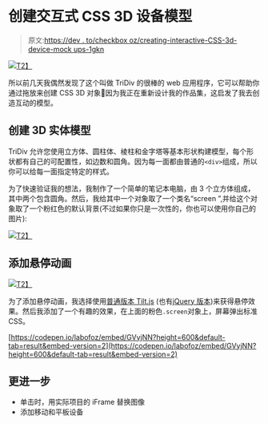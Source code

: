 # 创建交互式 CSS 3D 设备模型

> 原文:[https://dev . to/checkbox oz/creating-interactive-CSS-3d-device-mock ups-1gkn](https://dev.to/checkboxoz/creating-interactive-css-3d-device-mockups-1gkn)

[![](../Images/35785daeffe3daf939033d4246c84bcf.png)T2】](https://res.cloudinary.com/practicaldev/image/fetch/s--d4rhv979--/c_limit%2Cf_auto%2Cfl_progressive%2Cq_66%2Cw_880/https://www.ozramos.com/wp-content/uploads/2019/08/mockup-shortcoe-screenshot.gif)

所以前几天我偶然发现了这个叫做 TriDiv 的很棒的 web 应用程序，它可以帮助你通过拖放来创建 CSS 3D 对象🤯因为我正在重新设计我的作品集，这启发了我去创造互动的模型。

## [](#creating-the-3d-mockups)创建 3D 实体模型

TriDiv 允许您使用立方体、圆柱体、棱柱和金字塔等基本形状构建模型，每个形状都有自己的可配置性，如边数和圆角。因为每一面都由普通的`<div>`组成，所以你可以给每一面指定特定的样式。

为了快速验证我的想法，我制作了一个简单的笔记本电脑，由 3 个立方体组成，其中两个包含圆角。然后，我给其中一个对象取了一个类名“screen ”,并给这个对象取了一个粉红色的默认背景(不过如果你只是一次性的，你也可以使用你自己的图片):

[![](../Images/77c06a6586fd4e77b3f54c3d0d2c801e.png)T2】](https://res.cloudinary.com/practicaldev/image/fetch/s--Mx75NtOa--/c_limit%2Cf_auto%2Cfl_progressive%2Cq_auto%2Cw_880/https://www.ozramos.com/wp-content/uploads/2019/08/laptop-pure-css-01.jpg)

## [](#adding-hover-animations)添加悬停动画

[![](../Images/35785daeffe3daf939033d4246c84bcf.png)T2】](https://res.cloudinary.com/practicaldev/image/fetch/s--d4rhv979--/c_limit%2Cf_auto%2Cfl_progressive%2Cq_66%2Cw_880/https://www.ozramos.com/wp-content/uploads/2019/08/mockup-shortcoe-screenshot.gif)

为了添加悬停动画，我选择使用[普通版本 Tilt.js](https://micku7zu.github.io/vanilla-tilt.js/index.html) (也有[jQuery 版本](http://gijsroge.github.io/tilt.js/))来获得悬停效果。然后我添加了一个有趣的效果，在上面的粉色`.screen`对象上，屏幕弹出标准 CSS。

[https://codepen.io/labofoz/embed/GVyjNN?height=600&default-tab=result&embed-version=2](https://codepen.io/labofoz/embed/GVyjNN?height=600&default-tab=result&embed-version=2)

## [](#going-further)更进一步

*   单击时，用实际项目的 iFrame 替换图像
*   添加移动和平板设备